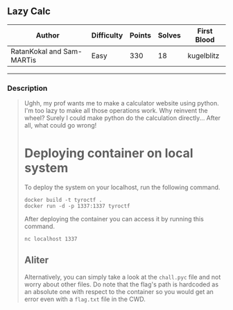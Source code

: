 ## Lazy Calc

| Author | Difficulty | Points | Solves | First Blood    |
| ------ | ---------- | ------ | ------ | -------------- |
| RatanKokal and Sam-MARTis  | Easy   | 330    | 18     | kugelblitz |

---

### Description

<blockquote>
Ughh, my prof wants me to make a calculator website using python.
I'm too lazy to make all those operations work.
Why reinvent the wheel? Surely I could make python do the calculation directly...
After all, what could go wrong!

# Deploying container on local system

To deploy the system on your localhost, run the following command.

```
docker build -t tyroctf .
docker run -d -p 1337:1337 tyroctf
```

After deploying the container you can access it by running this command.

```
nc localhost 1337
```

## Aliter

Alternatively, you can simply take a look at the `chall.pyc` file and not worry about other files. Do note that the flag's path is hardcoded as an absolute one with respect to the container so you would get an error even with a `flag.txt` file in the CWD.
